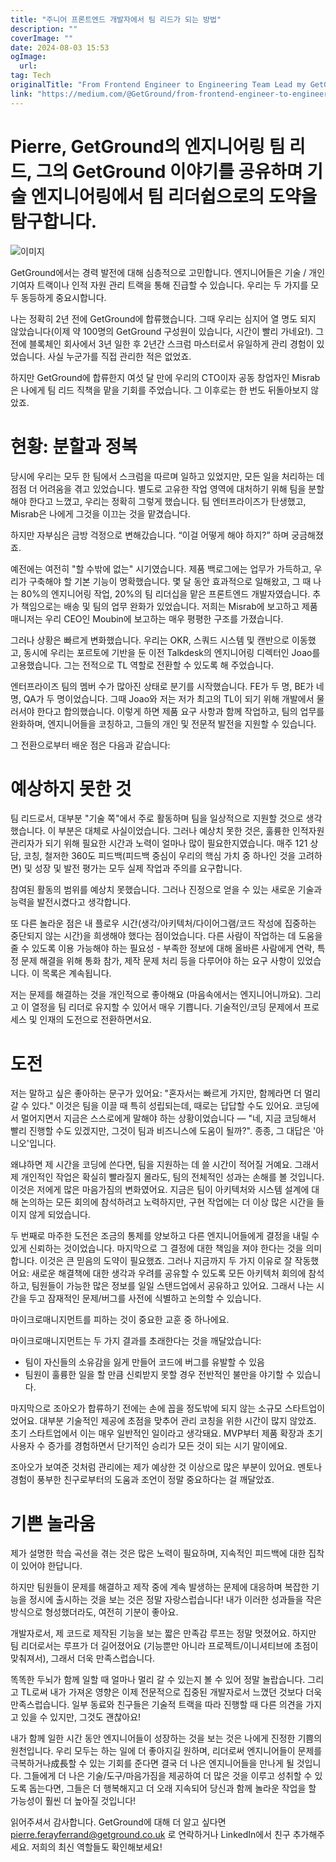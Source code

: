 ```yaml
---
title: "주니어 프론트엔드 개발자에서 팀 리드가 되는 방법"
description: ""
coverImage: ""
date: 2024-08-03 15:53
ogImage: 
  url: 
tag: Tech
originalTitle: "From Frontend Engineer to Engineering Team Lead my GetGround Journey so far"
link: "https://medium.com/@GetGround/from-frontend-engineer-to-engineering-team-lead-my-getground-journey-so-far-5e57c8cea34a"
---
```




# Pierre, GetGround의 엔지니어링 팀 리드, 그의 GetGround 이야기를 공유하며 기술 엔지니어링에서 팀 리더쉽으로의 도약을 탐구합니다.

![이미지](/assets/img/FromFrontendEngineertoEngineeringTeamLeadmyGetGroundJourneysofar_0.png)

GetGround에서는 경력 발전에 대해 심층적으로 고민합니다. 엔지니어들은 기술 / 개인 기여자 트랙이나 인적 자원 관리 트랙을 통해 진급할 수 있습니다. 우리는 두 가지를 모두 동등하게 중요시합니다.

나는 정확히 2년 전에 GetGround에 합류했습니다. 그때 우리는 심지어 열 명도 되지 않았습니다(이제 약 100명의 GetGround 구성원이 있습니다, 시간이 빨리 가네요!). 그 전에 블록체인 회사에서 3년 일한 후 2년간 스크럼 마스터로서 유일하게 관리 경험이 있었습니다. 사실 누군가를 직접 관리한 적은 없었죠.

<div class="content-ad"></div>

하지만 GetGround에 합류한지 여섯 달 만에 우리의 CTO이자 공동 창업자인 Misrab은 나에게 팀 리드 직책을 맡을 기회를 주었습니다. 그 이후로는 한 번도 뒤돌아보지 않았죠.

# 현황: 분할과 정복

당시에 우리는 모두 한 팀에서 스크럼을 따르며 일하고 있었지만, 모든 일을 처리하는 데 점점 더 어려움을 겪고 있었습니다. 별도로 고유한 작업 영역에 대처하기 위해 팀을 분할해야 한다고 느꼈고, 우리는 정확히 그렇게 했습니다. 팀 엔터프라이즈가 탄생했고, Misrab은 나에게 그것을 이끄는 것을 맡겼습니다.

하지만 자부심은 금방 걱정으로 변해갔습니다. “이걸 어떻게 해야 하지?” 하며 궁금해졌죠.

<div class="content-ad"></div>

예전에는 여전히 "할 수밖에 없는" 시기였습니다. 제품 백로그에는 업무가 가득하고, 우리가 구축해야 할 기본 기능이 명확했습니다. 몇 달 동안 효과적으로 일해왔고, 그 때 나는 80%의 엔지니어링 작업, 20%의 팀 리더십을 맡은 프론트엔드 개발자였습니다. 추가 책임으로는 배송 및 팀의 업무 완화가 있었습니다. 저희는 Misrab에 보고하고 제품 매니저는 우리 CEO인 Moubin에 보고하는 매우 평평한 구조를 가졌습니다.

그러나 상황은 빠르게 변화했습니다. 우리는 OKR, 스쿼드 시스템 및 캔반으로 이동했고, 동시에 우리는 포르토에 기반을 둔 이전 Talkdesk의 엔지니어링 디렉터인 Joao를 고용했습니다. 그는 전적으로 TL 역할로 전환할 수 있도록 해 주었습니다.

엔터프라이즈 팀의 멤버 수가 많아진 상태로 분기를 시작했습니다. FE가 두 명, BE가 네 명, QA가 두 명이었습니다. 그때 Joao와 저는 저가 최고의 TL이 되기 위해 개발에서 물러서야 한다고 합의했습니다. 이렇게 하면 제품 요구 사항과 함께 작업하고, 팀의 업무를 완화하며, 엔지니어들을 코칭하고, 그들의 개인 및 전문적 발전을 지원할 수 있습니다.

그 전환으로부터 배운 점은 다음과 같습니다:

<div class="content-ad"></div>

# 예상하지 못한 것

팀 리드로서, 대부분 "기술 쪽"에서 주로 활동하며 팀을 일상적으로 지원할 것으로 생각했습니다. 이 부분은 대체로 사실이었습니다. 그러나 예상치 못한 것은, 훌륭한 인적자원 관리자가 되기 위해 필요한 시간과 노력이 얼마나 많이 필요한지였습니다. 매주 121 상담, 코칭, 철저한 360도 피드백(피드백 중심이 우리의 핵심 가치 중 하나인 것을 고려하면) 및 성장 및 발전 평가는 모두 실제 작업과 주의를 요구합니다.

참여된 활동의 범위를 예상치 못했습니다. 그러나 진정으로 얻을 수 있는 새로운 기술과 능력을 발전시켰다고 생각합니다.

또 다른 놀라운 점은 내 플로우 시간(생각/아키텍처/다이어그램/코드 작성에 집중하는 중단되지 않는 시간)을 희생해야 했다는 점이었습니다. 다른 사람이 작업하는 데 도움을 줄 수 있도록 이용 가능해야 하는 필요성 - 부족한 정보에 대해 올바른 사람에게 연락, 특정 문제 해결을 위해 통화 참가, 제작 문제 처리 등을 다루어야 하는 요구 사항이 있었습니다. 이 목록은 계속됩니다.

<div class="content-ad"></div>

저는 문제를 해결하는 것을 개인적으로 좋아해요 (마음속에서는 엔지니어니까요). 그리고 이 열정을 팀 리더로 유지할 수 있어서 매우 기쁩니다. 기술적인/코딩 문제에서 프로세스 및 인재의 도전으로 전환하면서요.

# 도전

저는 말하고 싶은 좋아하는 문구가 있어요: "혼자서는 빠르게 가지만, 함께라면 더 멀리 갈 수 있다." 이것은 팀을 이끌 때 특히 성립되는데, 때로는 답답할 수도 있어요. 코딩에서 멀어지면서 지금은 스스로에게 말해야 하는 상황이었습니다 — "네, 지금 코딩해서 빨리 진행할 수도 있겠지만, 그것이 팀과 비즈니스에 도움이 될까?". 종종, 그 대답은 '아니오'입니다.

왜냐하면 제 시간을 코딩에 쓴다면, 팀을 지원하는 데 쓸 시간이 적어질 거예요. 그래서 제 개인적인 작업은 확실히 빨라질지 몰라도, 팀의 전체적인 성과는 손해를 볼 것입니다. 이것은 저에게 많은 마음가짐의 변화였어요. 지금은 팀이 아키텍처와 시스템 설계에 대해 논의하는 모든 회의에 참석하려고 노력하지만, 구현 작업에는 더 이상 많은 시간을 들이지 않게 되었습니다.

<div class="content-ad"></div>

두 번째로 마주한 도전은 조금의 통제를 양보하고 다른 엔지니어들에게 결정을 내릴 수 있게 신뢰하는 것이었습니다. 마지막으로 그 결정에 대한 책임을 져야 한다는 것을 의미합니다. 이것은 큰 믿음의 도약이 필요했죠. 그러나 지금까지 두 가지 이유로 잘 작동했어요: 새로운 해결책에 대한 생각과 우려를 공유할 수 있도록 모든 아키텍처 회의에 참석하고, 팀원들이 가능한 많은 정보를 일일 스탠드업에서 공유하고 있어요. 그래서 나는 시간을 두고 잠재적인 문제/버그를 사전에 식별하고 논의할 수 있습니다.

마이크로매니지먼트를 피하는 것이 중요한 교훈 중 하나에요.

마이크로매니지먼트는 두 가지 결과를 초래한다는 것을 깨달았습니다:

- 팀이 자신들의 소유감을 잃게 만들어 코드에 버그를 유발할 수 있음
- 팀원이 훌륭한 일을 할 만큼 신뢰받지 못할 경우 전반적인 불만을 야기할 수 있습니다.

<div class="content-ad"></div>

마지막으로 조아오가 합류하기 전에는 손에 꼽을 정도밖에 되지 않는 소규모 스타트업이었어요. 대부분 기술적인 제공에 초점을 맞추어 관리 코칭을 위한 시간이 많지 않았죠. 초기 스타트업에서 이는 매우 일반적인 일이라고 생각돼요. MVP부터 제품 확장과 초기 사용자 수 증가를 경험하면서 단기적인 승리가 모든 것이 되는 시기 말이에요.

조아오가 보여준 것처럼 관리에는 제가 예상한 것 이상으로 많은 부분이 있어요. 멘토나 경험이 풍부한 친구로부터의 도움과 조언이 정말 중요하다는 걸 깨달았죠.

# 기쁜 놀라움

제가 설명한 학습 곡선을 겪는 것은 많은 노력이 필요하며, 지속적인 피드백에 대한 집착이 있어야 한답니다.

<div class="content-ad"></div>

하지만 팀원들이 문제를 해결하고 제작 중에 계속 발생하는 문제에 대응하며 복잡한 기능을 정시에 출시하는 것을 보는 것은 정말 자랑스럽습니다! 내가 이러한 성과들을 작은 방식으로 형성했더라도, 여전히 기분이 좋아요.

개발자로서, 제 코드로 제작된 기능을 보는 짧은 만족감 루프는 정말 멋졌어요. 하지만 팀 리더로서는 루프가 더 길어졌어요 (기능뿐만 아니라 프로젝트/이니셔티브에 초점이 맞춰져서), 그래서 더욱 만족스럽습니다.

똑똑한 두뇌가 함께 일할 때 얼마나 멀리 갈 수 있는지 볼 수 있어 정말 놀랍습니다. 그리고 TL로써 내가 가져온 영향은 이제 전문적으로 집중된 개발자로서 느꼈던 것보다 더욱 만족스럽습니다. 일부 동료와 친구들은 기술적 트랙을 따라 진행할 때 다른 의견을 가지고 있을 수 있지만, 그것도 괜찮아요!

내가 함께 일한 시간 동안 엔지니어들이 성장하는 것을 보는 것은 나에게 진정한 기쁨의 원천입니다. 우리 모두는 하는 일에 더 좋아지길 원하며, 리더로써 엔지니어들이 문제를 극복하거나成長할 수 있는 기회를 준다면 결국 더 나은 엔지니어들을 만나게 될 것입니다. 그들에게 더 나은 기술/도구/마음가짐을 제공하여 더 많은 것을 이루고 성취할 수 있도록 돕는다면, 그들은 더 행복해지고 더 오래 지속되어 당신과 함께 놀라운 작업을 할 가능성이 훨씬 더 높아질 것입니다!

<div class="content-ad"></div>

읽어주셔서 감사합니다. GetGround에 대해 더 알고 싶다면 pierre.ferayferrand@getground.co.uk 로 연락하거나 LinkedIn에서 친구 추가해주세요. 저희의 최신 역할들도 확인해보세요!

